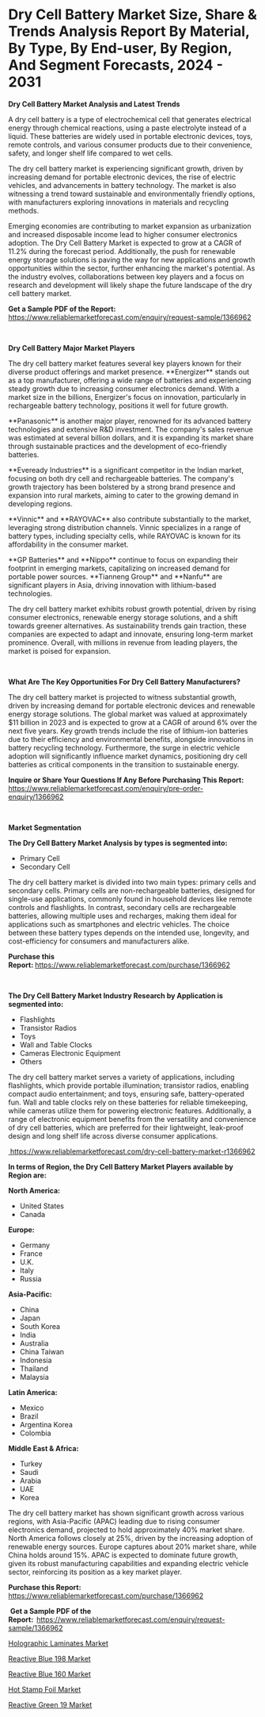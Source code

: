 <p><h1>Dry Cell Battery Market Size, Share & Trends Analysis Report By Material, By Type, By End-user, By Region, And Segment Forecasts, 2024 - 2031</h1></p><p><strong>Dry Cell Battery Market Analysis and Latest Trends</strong></p>
<p><p>A dry cell battery is a type of electrochemical cell that generates electrical energy through chemical reactions, using a paste electrolyte instead of a liquid. These batteries are widely used in portable electronic devices, toys, remote controls, and various consumer products due to their convenience, safety, and longer shelf life compared to wet cells. </p><p>The dry cell battery market is experiencing significant growth, driven by increasing demand for portable electronic devices, the rise of electric vehicles, and advancements in battery technology. The market is also witnessing a trend toward sustainable and environmentally friendly options, with manufacturers exploring innovations in materials and recycling methods. </p><p>Emerging economies are contributing to market expansion as urbanization and increased disposable income lead to higher consumer electronics adoption. The Dry Cell Battery Market is expected to grow at a CAGR of 11.2% during the forecast period. Additionally, the push for renewable energy storage solutions is paving the way for new applications and growth opportunities within the sector, further enhancing the market's potential. As the industry evolves, collaborations between key players and a focus on research and development will likely shape the future landscape of the dry cell battery market.</p></p>
<p><strong>Get a Sample PDF of the Report:&nbsp;</strong> <a href="https://www.reliablemarketforecast.com/enquiry/request-sample/1366962?utm_campaign=1130&utm_medium=2&utm_source=Github&utm_content=ia&utm_term=26122024&utm_id=dry-cell-battery">https://www.reliablemarketforecast.com/enquiry/request-sample/1366962</a></p>
<p>&nbsp;</p>
<p><strong>Dry Cell Battery Major Market Players</strong></p>
<p><p>The dry cell battery market features several key players known for their diverse product offerings and market presence. **Energizer** stands out as a top manufacturer, offering a wide range of batteries and experiencing steady growth due to increasing consumer electronics demand. With a market size in the billions, Energizer's focus on innovation, particularly in rechargeable battery technology, positions it well for future growth.</p><p>**Panasonic** is another major player, renowned for its advanced battery technologies and extensive R&D investment. The company's sales revenue was estimated at several billion dollars, and it is expanding its market share through sustainable practices and the development of eco-friendly batteries.</p><p>**Eveready Industries** is a significant competitor in the Indian market, focusing on both dry cell and rechargeable batteries. The company's growth trajectory has been bolstered by a strong brand presence and expansion into rural markets, aiming to cater to the growing demand in developing regions.</p><p>**Vinnic** and **RAYOVAC** also contribute substantially to the market, leveraging strong distribution channels. Vinnic specializes in a range of battery types, including specialty cells, while RAYOVAC is known for its affordability in the consumer market.</p><p>**GP Batteries** and **Nippo** continue to focus on expanding their footprint in emerging markets, capitalizing on increased demand for portable power sources. **Tianneng Group** and **Nanfu** are significant players in Asia, driving innovation with lithium-based technologies.</p><p>The dry cell battery market exhibits robust growth potential, driven by rising consumer electronics, renewable energy storage solutions, and a shift towards greener alternatives. As sustainability trends gain traction, these companies are expected to adapt and innovate, ensuring long-term market prominence. Overall, with millions in revenue from leading players, the market is poised for expansion.</p></p>
<p>&nbsp;</p>
<p><strong>What Are The Key Opportunities For Dry Cell Battery Manufacturers?</strong></p>
<p><p>The dry cell battery market is projected to witness substantial growth, driven by increasing demand for portable electronic devices and renewable energy storage solutions. The global market was valued at approximately $11 billion in 2023 and is expected to grow at a CAGR of around 6% over the next five years. Key growth trends include the rise of lithium-ion batteries due to their efficiency and environmental benefits, alongside innovations in battery recycling technology. Furthermore, the surge in electric vehicle adoption will significantly influence market dynamics, positioning dry cell batteries as critical components in the transition to sustainable energy.</p></p>
<p><strong>Inquire or Share Your Questions If Any Before Purchasing This Report:</strong> <a href="https://www.reliablemarketforecast.com/enquiry/pre-order-enquiry/1366962?utm_campaign=1130&utm_medium=2&utm_source=Github&utm_content=ia&utm_term=26122024&utm_id=dry-cell-battery">https://www.reliablemarketforecast.com/enquiry/pre-order-enquiry/1366962</a></p>
<p>&nbsp;</p>
<p><strong>Market Segmentation</strong></p>
<p><strong>The Dry Cell Battery Market Analysis by types is segmented into:</strong></p>
<p><ul><li>Primary Cell</li><li>Secondary Cell</li></ul></p>
<p><p>The dry cell battery market is divided into two main types: primary cells and secondary cells. Primary cells are non-rechargeable batteries, designed for single-use applications, commonly found in household devices like remote controls and flashlights. In contrast, secondary cells are rechargeable batteries, allowing multiple uses and recharges, making them ideal for applications such as smartphones and electric vehicles. The choice between these battery types depends on the intended use, longevity, and cost-efficiency for consumers and manufacturers alike.</p></p>
<p><strong>Purchase this Report:&nbsp;</strong><a href="https://www.reliablemarketforecast.com/purchase/1366962?utm_campaign=1130&utm_medium=2&utm_source=Github&utm_content=ia&utm_term=26122024&utm_id=dry-cell-battery">https://www.reliablemarketforecast.com/purchase/1366962</a></p>
<p>&nbsp;</p>
<p><strong>The Dry Cell Battery Market Industry Research by Application is segmented into:</strong></p>
<p><ul><li>Flashlights</li><li>Transistor Radios</li><li>Toys</li><li>Wall and Table Clocks</li><li>Cameras Electronic Equipment</li><li>Others</li></ul></p>
<p><p>The dry cell battery market serves a variety of applications, including flashlights, which provide portable illumination; transistor radios, enabling compact audio entertainment; and toys, ensuring safe, battery-operated fun. Wall and table clocks rely on these batteries for reliable timekeeping, while cameras utilize them for powering electronic features. Additionally, a range of electronic equipment benefits from the versatility and convenience of dry cell batteries, which are preferred for their lightweight, leak-proof design and long shelf life across diverse consumer applications.</p></p>
<p><a href="https://www.reliablemarketforecast.com/dry-cell-battery-market-r1366962?utm_campaign=1130&utm_medium=2&utm_source=Github&utm_content=ia&utm_term=26122024&utm_id=dry-cell-battery">&nbsp;https://www.reliablemarketforecast.com/dry-cell-battery-market-r1366962</a></p>
<p><strong>In terms of Region, the Dry Cell Battery Market Players available by Region are:</strong></p>
<p>
    <p> <strong> North America: </strong>
        <ul>
            <li>United States</li>
            <li>Canada</li>
        </ul>
        </p> 
    <p> <strong> Europe: </strong>
        <ul>
            <li>Germany</li>
            <li>France</li>
            <li>U.K.</li>
            <li>Italy</li>
            <li>Russia</li>
        </ul>
        </p> 
    <p> <strong> Asia-Pacific: </strong>
        <ul>
            <li>China</li>
            <li>Japan</li>
            <li>South Korea</li>
            <li>India</li>
            <li>Australia</li>
            <li>China Taiwan</li>
            <li>Indonesia</li>
            <li>Thailand</li>
            <li>Malaysia</li>
        </ul>
        </p> 
    <p> <strong> Latin America: </strong>
        <ul>
            <li>Mexico</li>
            <li>Brazil</li>
            <li>Argentina Korea</li>
            <li>Colombia</li>
        </ul>
        </p> 
    <p> <strong> Middle East & Africa: </strong>
        <ul>
            <li>Turkey</li>
            <li>Saudi</li>
            <li>Arabia</li>
            <li>UAE</li>
            <li>Korea</li>
        </ul>
    </p>
    </p>
<p><p>The dry cell battery market has shown significant growth across various regions, with Asia-Pacific (APAC) leading due to rising consumer electronics demand, projected to hold approximately 40% market share. North America follows closely at 25%, driven by the increasing adoption of renewable energy sources. Europe captures about 20% market share, while China holds around 15%. APAC is expected to dominate future growth, given its robust manufacturing capabilities and expanding electric vehicle sector, reinforcing its position as a key market player.</p></p>
<p><strong>Purchase this Report: </strong><a href="https://www.reliablemarketforecast.com/purchase/1366962?utm_campaign=1130&utm_medium=2&utm_source=Github&utm_content=ia&utm_term=26122024&utm_id=dry-cell-battery">https://www.reliablemarketforecast.com/purchase/1366962</a></p>
<p>&nbsp;<strong>Get a Sample PDF of the Report:&nbsp;&nbsp;</strong><a href="https://www.reliablemarketforecast.com/enquiry/request-sample/1366962?utm_campaign=1130&utm_medium=2&utm_source=Github&utm_content=ia&utm_term=26122024&utm_id=dry-cell-battery">https://www.reliablemarketforecast.com/enquiry/request-sample/1366962</a></p>
<p><strong></strong></p>
<p><p><a href="https://www.linkedin.com/pulse/a-mkt-nova-vc8zf?utm_campaign=1130&utm_medium=2&utm_source=Github&utm_content=ia&utm_term=26122024&utm_id=dry-cell-battery">Holographic Laminates Market</a></p><p><a href="https://www.linkedin.com/pulse/global-reactive-blue-198-market-trends-forecasts-strategic-analysis-jleqf?utm_campaign=1130&utm_medium=2&utm_source=Github&utm_content=ia&utm_term=26122024&utm_id=dry-cell-battery">Reactive Blue 198 Market</a></p><p><a href="https://www.linkedin.com/pulse/key-trends-driving-growth-reactive-blue-160-market-129-cagr-wth2e?utm_campaign=1130&utm_medium=2&utm_source=Github&utm_content=ia&utm_term=26122024&utm_id=dry-cell-battery">Reactive Blue 160 Market</a></p><p><a href="https://www.linkedin.com/pulse/a-mkt-nova-vc8zf?utm_campaign=1130&utm_medium=2&utm_source=Github&utm_content=ia&utm_term=26122024&utm_id=dry-cell-battery">Hot Stamp Foil Market</a></p><p><a href="https://www.linkedin.com/pulse/comprehensive-analysis-reactive-green-19-market-scope-size-stine?utm_campaign=1130&utm_medium=2&utm_source=Github&utm_content=ia&utm_term=26122024&utm_id=dry-cell-battery">Reactive Green 19 Market</a></p></p>